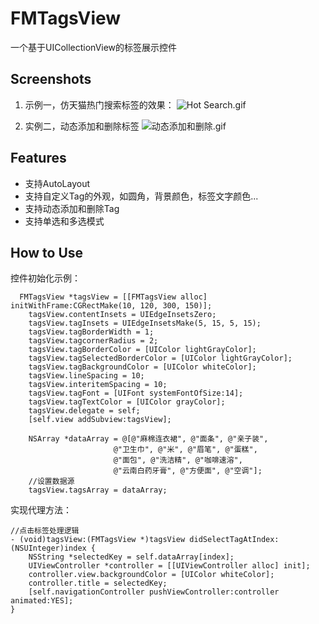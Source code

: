 # FMTagsView
一个基于UICollectionView的标签展示控件 

## Screenshots
1. 示例一，仿天猫热门搜索标签的效果：
![Hot Search.gif](https://github.com/lexiaoyao20/FMTagsView/blob/master/Screenshots/aaaa.gif)


2. 实例二，动态添加和删除标签
![动态添加和删除.gif](https://github.com/lexiaoyao20/FMTagsView/blob/master/Screenshots/bbb.gif)


##  Features
* 支持AutoLayout
* 支持自定义Tag的外观，如圆角，背景颜色，标签文字颜色...
* 支持动态添加和删除Tag
* 支持单选和多选模式

## How to Use
控件初始化示例：
```
  FMTagsView *tagsView = [[FMTagsView alloc] initWithFrame:CGRectMake(10, 120, 300, 150)];
    tagsView.contentInsets = UIEdgeInsetsZero;
    tagsView.tagInsets = UIEdgeInsetsMake(5, 15, 5, 15);
    tagsView.tagBorderWidth = 1;
    tagsView.tagcornerRadius = 2;
    tagsView.tagBorderColor = [UIColor lightGrayColor];
    tagsView.tagSelectedBorderColor = [UIColor lightGrayColor];
    tagsView.tagBackgroundColor = [UIColor whiteColor];
    tagsView.lineSpacing = 10;
    tagsView.interitemSpacing = 10;
    tagsView.tagFont = [UIFont systemFontOfSize:14];
    tagsView.tagTextColor = [UIColor grayColor];
    tagsView.delegate = self;
    [self.view addSubview:tagsView];
    
    NSArray *dataArray = @[@"麻棉连衣裙", @"面条", @"亲子装",
                       @"卫生巾", @"米", @"眉笔", @"蛋糕",
                       @"面包", @"洗洁精", @"咖啡速溶",
                       @"云南白药牙膏", @"方便面", @"空调"];
    //设置数据源
    tagsView.tagsArray = dataArray;
```
实现代理方法：
```
//点击标签处理逻辑
- (void)tagsView:(FMTagsView *)tagsView didSelectTagAtIndex:(NSUInteger)index {
    NSString *selectedKey = self.dataArray[index];
    UIViewController *controller = [[UIViewController alloc] init];
    controller.view.backgroundColor = [UIColor whiteColor];
    controller.title = selectedKey;
    [self.navigationController pushViewController:controller animated:YES];
}
```
